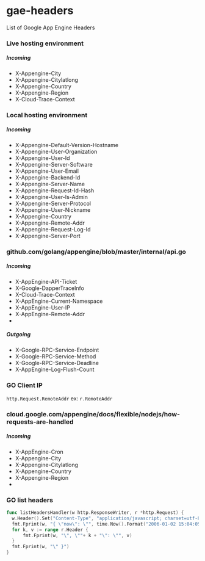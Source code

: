 # gae-headers

List of Google App Engine Headers

### Live hosting environment

##### Incoming

- X-Appengine-City
- X-Appengine-Citylatlong
- X-Appengine-Country
- X-Appengine-Region
- X-Cloud-Trace-Context

### Local hosting environment

##### Incoming

- X-Appengine-Default-Version-Hostname
- X-Appengine-User-Organization
- X-Appengine-User-Id
- X-Appengine-Server-Software
- X-Appengine-User-Email
- X-Appengine-Backend-Id
- X-Appengine-Server-Name
- X-Appengine-Request-Id-Hash
- X-Appengine-User-Is-Admin
- X-Appengine-Server-Protocol
- X-Appengine-User-Nickname
- X-Appengine-Country
- X-Appengine-Remote-Addr
- X-Appengine-Request-Log-Id
- X-Appengine-Server-Port

### github.com/golang/appengine/blob/master/internal/api.go

##### Incoming

- X-AppEngine-API-Ticket
- X-Google-DapperTraceInfo
- X-Cloud-Trace-Context
- X-AppEngine-Current-Namespace
- X-AppEngine-User-IP
- X-AppEngine-Remote-Addr
- 
##### Outgoing

- X-Google-RPC-Service-Endpoint
- X-Google-RPC-Service-Method
- X-Google-RPC-Service-Deadline
- X-AppEngine-Log-Flush-Count
 
### GO Client IP

`http.Request.RemoteAddr` ex: `r.RemoteAddr`

### cloud.google.com/appengine/docs/flexible/nodejs/how-requests-are-handled

##### Incoming

- X-AppEngine-Cron
- X-Appengine-City
- X-Appengine-Citylatlong
- X-Appengine-Country
- X-Appengine-Region
- 

### GO list headers

```go
func listHeadersHandler(w http.ResponseWriter, r *http.Request) {
  w.Header().Set("Content-Type", "application/javascript; charset=utf-8")
  fmt.Fprint(w, "{ \"now\": \"", time.Now().Format("2006-01-02 15:04:05"))
  for k, v := range r.Header {
      fmt.Fprint(w, "\", \""+ k + "\": \"", v)
  }
  fmt.Fprint(w, "\" }")
}
```
